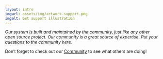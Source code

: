 ```yaml
---
layout: intro
imgurl: assets/img/artwork-support.png
imgalt: Get support illustration
---
```


*Our system is built and maintained by the community, just like any other open source project. Our community is a great source of expertise. Put your questions to the community here.*

Don’t forget to check out our [Community](/community) to see what others are doing!
